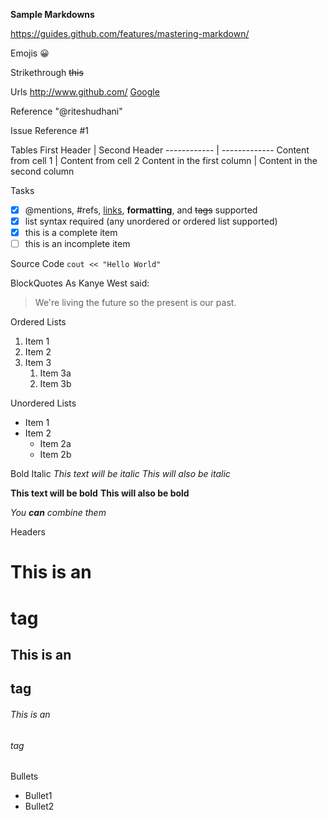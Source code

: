 
__Sample Markdowns__

https://guides.github.com/features/mastering-markdown/

Emojis
:grinning:

Strikethrough
~~this~~

Urls
http://www.github.com/
[Google](www.google.com)

Reference
"@riteshudhani"

Issue Reference
#1

Tables
First Header | Second Header
------------ | -------------
Content from cell 1 | Content from cell 2
Content in the first column | Content in the second column

Tasks
- [x] @mentions, #refs, [links](), **formatting**, and <del>tags</del> supported
- [x] list syntax required (any unordered or ordered list supported)
- [x] this is a complete item
- [ ] this is an incomplete item

Source Code
`cout << "Hello World"`

BlockQuotes
As Kanye West said:

> We're living the future so
> the present is our past.

Ordered Lists
1. Item 1
1. Item 2
1. Item 3
   1. Item 3a
   1. Item 3b
   
 Unordered Lists
* Item 1
* Item 2
  * Item 2a
  * Item 2b
  
 Bold Italic
  *This text will be italic*
_This will also be italic_

**This text will be bold**
__This will also be bold__

_You **can** combine them_

Headers
# This is an <h1> tag
## This is an <h2> tag
###### This is an <h6> tag
   
Bullets
   * Bullet1
   * Bullet2
